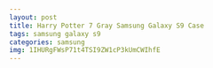 ```yaml
---
layout: post
title: Harry Potter 7 Gray Samsung Galaxy S9 Case
tags: samsung galaxy s9
categories: samsung
img: 1IHURgFWsP71t4TSI9ZW1cP3kUmCWIhfE
---
```


